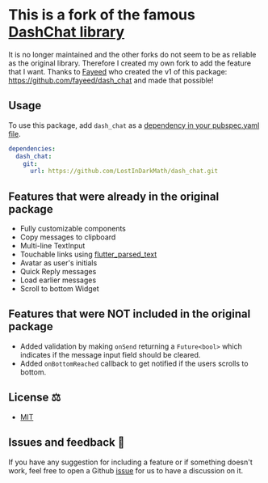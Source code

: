 # This is a fork of the famous [DashChat library](https://github.com/fayeed/dash_chat)
It is no longer maintained and the other forks do not seem to be as reliable as the original library.
Therefore I created my own fork to add the feature that I want.
Thanks to [Fayeed](https://github.com/fayeed) who created the v1 of this package: https://github.com/fayeed/dash_chat and made that possible!

## Usage

To use this package, add `dash_chat` as a [dependency in your pubspec.yaml file](https://flutter.io/platform-plugins/).
```yaml
dependencies:
  dash_chat:
    git:
      url: https://github.com/LostInDarkMath/dash_chat.git
```

## Features that were already in the original package
- Fully customizable components
- Copy messages to clipboard
- Multi-line TextInput
- Touchable links using [flutter_parsed_text](https://pub.dev/packages/flutter_parsed_text)
- Avatar as user's initials
- Quick Reply messages
- Load earlier messages
- Scroll to bottom Widget

## Features that were NOT included in the original package
- Added validation by making `onSend` returning a `Future<bool>` which indicates if the message input field should be cleared.
- Added `onBottomReached` callback to get notified if the users scrolls to bottom.

## License ⚖️

- [MIT](https://github.com/LostInDarkMath/dash_chat/blob/master/LICENSE)

## Issues and feedback 💭

If you have any suggestion for including a feature or if something doesn't work, feel free to open a Github [issue](https://github.com/LostInDarkMath/dash_chat/issues) for us to have a discussion on it.
